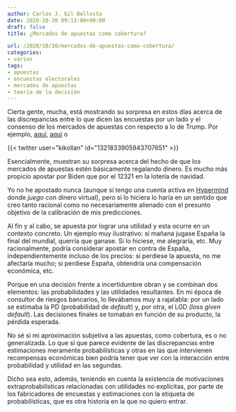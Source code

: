 ```yaml
---
author: Carlos J. Gil Bellosta
date: 2020-10-30 09:13:00+00:00
draft: false
title: ¿Mercados de apuestas como cobertura?

url: /2020/10/30/mercados-de-apuestas-como-cobertura/
categories:
- varios
tags:
- apuestas
- encuestas electorales
- mercados de apuestas
- teoría de la decisión
---
```


Cierta gente, mucha, está mostrando su sorpresa en estos días acerca de las discrepancias entre lo que dicen las encuestas por un lado y el consenso de los mercados de apuestas con respecto a lo de Trump. Por ejemplo, [aquí](https://statmodeling.stat.columbia.edu/2020/06/19/forecast-betting-odds/), [aquí](https://www.lesswrong.com/posts/bSKWSPM927oZZqN7f/predictit-presidential-market-is-increasingly-wrong) o


{{< twitter user="kikollan" id="1321833905943707651" >}}

Esencialmente, muestran su sorpresa acerca del hecho de que los mercados de apuestas estén básicamente regalando dinero. Es mucho más propicio apostar por Biden que por el 12321 en la lotería de navidad.

Yo no he apostado nunca (aunque sí tengo una cuenta activa en [Hypermind](https://www.hypermind.com/en/) donde _juego_ con dinero virtual), pero si lo hiciera lo haría en un sentido que creo tanto racional como no necesariamente alienado con el presunto objetivo de la calibración de mis predicciones.

Al fin y al cabo, se apuesta por lograr una utilidad y esta ocurre en un contexto concreto. Un ejemplo muy ilustrativo: si mañana jugase España la final del mundial, querría que ganase. Si lo hiciese, me alegraría, etc. Muy racionalmente, podría considerar apostar en contra de España, independientemente incluso de los precios: si perdiese la apuesta, no me afectaría mucho; si perdiese España, obtendría una compensación económica, etc.

Porque en una decisión frente a incertidumbre obran y se combinan dos elementos: las probabilidades y las utilidades resultantes. En mi época de consultor de riesgos bancarios, lo llevábamos muy a rajatabla: por un lado se estimaba la PD (probabilidad de _default_) y, por otra, el LGD _(loss given default_). Las decisiones finales se tomaban en función de su producto, la pérdida esperada.

No sé si mi aproximación subjetiva a las apuestas, como cobertura, es o no generalizada. Lo que sí que parece evidente de las discrepancias entre estimaciones meramente probabilísticas y otras en las que intervienen recompensas económicas bien podría tener que ver con la interacción entre probabilidad y utilidad en las segundas.

Dicho sea esto, además, teniendo en cuenta la existencia de motivaciones extraprobabilísticas relacionadas con utilidades no explícitas, por parte de los fabricadores de encuestas y estimaciones con la etiqueta de probabilísticas, que es otra historia en la que no quiero entrar.